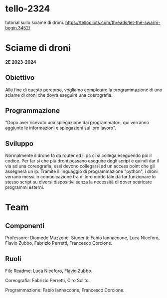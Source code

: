 # tello-2324

tutorial sullo sciame di droni.
https://tellopilots.com/threads/let-the-swarm-begin.3452/

# Sciame di droni 
#### 2E 2023-2024

## Obiettivo 
Alla fine di questo percorso, vogliamo completare la programmazione di uno sciame di droni che dovrà eseguire una coerografia.

## Programmazione 
"Dopo aver ricevuto una spiegazione dai programmatori, qui verranno aggiunte le informazioni e spiegazioni sul loro lavoro".

## Sviluppo
Normalmente il drone fa da router ed il pc ci si collega eseguendo poi il codice. Per far si che più droni possano eseguire degli script e quindi dar il via ad una coreografia, essi devono collegarsi ad un access point che gli assegnerà un ip. Tramite il linguaggio di programmazione "python", i droni verrano messi in comunicazione tra di loro modo tale da far funzionare lo stesso script su diversi dispositivi senza la necessità di dover scaricare programmi esterni.

# Team

## Componenti
Professore: Diomede Mazzone.
Studenti: Fabio Iannaccone, Luca Niceforo, Flavio Zubbo, Fabrizio Perretti, Francesco Corcione.

## Ruoli

File Readme: Luca Niceforo, Flavio Zubbo.

Coreografia: Fabrizio Perretti, Ciro Solito.

Programmazione: Fabio Iannaccone, Francesco Corcione.

